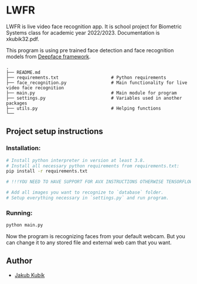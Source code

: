 # LWFR

LWFR is live video face recognition app. It is school project for Biometric Systems class for academic year 2022/2023.
Documentation is xkubik32.pdf.

This program is using pre trained face detection and face recognition models from [Deepface framework](https://github.com/serengil/deepface).

```
.
├── README.md                   
├── requirements.txt                    # Python requirements
├── face_recognition.py                 # Main functionality for live video face recognition
├── main.py                             # Main module for program
├── settings.py                         # Variables used in another packages
├── utils.py                            # Helping functions
└──
``` 

## Project setup instructions
### Installation:
```bash
# Install python interpreter in version at least 3.8.
# Install all necessary python requirements from requirements.txt:
pip install -r requirements.txt

# !!!YOU NEED TO HAVE SUPPORT FOR AVX INSTRUCTIONS OTHERWISE TENSORFLOW WILL BE FAILING WITH SEGMENTATION FAULT!!!

# Add all images you want to recognize to `database` folder.
# Setup everything necessary in `settings.py` and run program.
```

### Running:
```bash
python main.py
```

Now the program is recognizing faces from your default webcam. But you can change it to any stored file and external web cam that you want.

## Author
- [Jakub Kubík](https://github.com/Jakub-Kubik)
